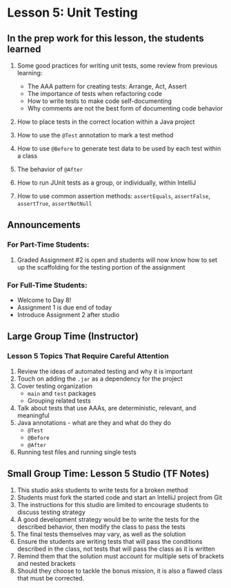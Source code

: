 # Lesson 5: Unit Testing

## In the prep work for this lesson, the students learned

1. Some good practices for writing unit tests, some review from previous learning:

   * The AAA pattern for creating tests: Arrange, Act, Assert
   * The importance of tests when refactoring code
   * How to write tests to make code self-documenting
   * Why comments are not the best form of documenting code behavior

1. How to place tests in the correct location within a Java project
1. How to use the ``@Test`` annotation to mark a test method
1. How to use ``@Before`` to generate test data to be used by each test within a class
1. The behavior of ``@After``
1. How to run JUnit tests as a group, or individually, within IntelliJ
1. How to use common assertion methods: ``assertEquals``, ``assertFalse``, ``assertTrue``, ``assertNotNull``

## Announcements

### For Part-Time Students:
1. Graded Assignment #2 is open and students will now know how to set up the
   scaffolding for the testing portion of the assignment

### For Full-Time Students:
* Welcome to Day 8!
* Assignment 1 is due end of today
* Introduce Assignment 2 after studio

## Large Group Time (Instructor)

### Lesson 5 Topics That Require Careful Attention

1. Review the ideas of automated testing and why it is important
1. Touch on adding the ``.jar`` as a dependency for the project
1. Cover testing organization
   * ``main`` and ``test`` packages
   * Grouping related tests
1. Talk about tests that use AAAs, are deterministic, relevant, and meaningful
1. Java annotations - what are they and what do they do
   * ``@Test``
   * ``@Before``
   * ``@After``
1. Running test files and running single tests

## Small Group Time: Lesson 5 Studio (TF Notes)

1. This studio asks students to write tests for a broken method
1. Students must fork the started code and start an IntelliJ project from Git
1. The instructions for this studio are limited to encourage students to discuss testing strategy
1. A good development strategy would be to write the tests for the described behavior, then modify the class to pass the tests
1. The final tests themselves may vary, as well as the solution
1. Ensure the students are writing tests that will pass the conditions described in the class, not tests that will pass the class as it is written
1. Remind them that the solution must account for multiple sets of brackets and nested brackets
1. Should they choose to tackle the bonus mission, it is also a flawed class that must be corrected.
